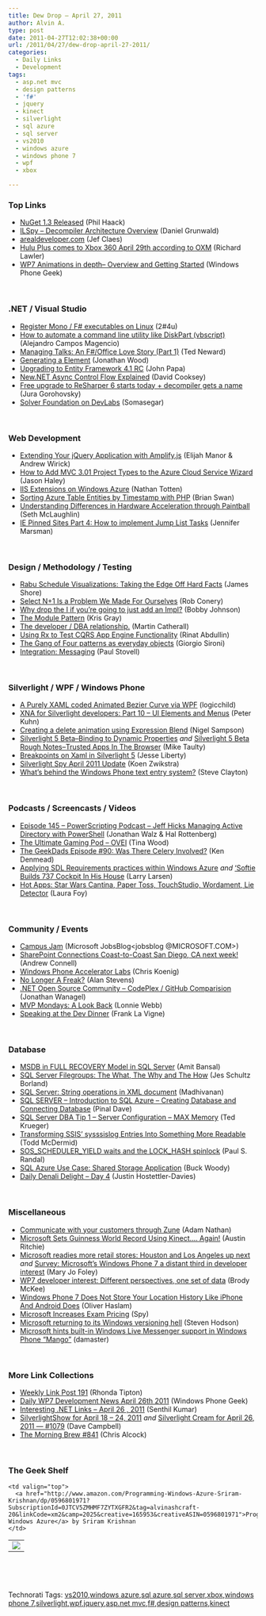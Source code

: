```yaml
---
title: Dew Drop – April 27, 2011
author: Alvin A.
type: post
date: 2011-04-27T12:02:38+00:00
url: /2011/04/27/dew-drop-april-27-2011/
categories:
  - Daily Links
  - Development
tags:
  - asp.net mvc
  - design patterns
  - 'f#'
  - jquery
  - kinect
  - silverlight
  - sql azure
  - sql server
  - vs2010
  - windows azure
  - windows phone 7
  - wpf
  - xbox

---
```

### <a name="top"></a>Top Links

  * [NuGet 1.3 Released][1] (Phil Haack)
  * [ILSpy &#8211; Decompiler Architecture Overview][2] (Daniel Grunwald)
  * [arealdeveloper.com][3] (Jef Claes)
  * [Hulu Plus comes to Xbox 360 April 29th according to OXM][4] (Richard Lawler)
  * [WP7 Animations in depth– Overview and Getting Started][5] (Windows Phone Geek)

&#160;

### <a name="dotnet"></a>.NET / Visual Studio

  * [Register Mono / F# executables on Linux][6] (2#4u)
  * [How to automate a command line utility like DiskPart (vbscript)][7] (Alejandro Campos Magencio)
  * [Managing Talks: An F#/Office Love Story (Part 1)][8] (Ted Neward)
  * [Generating a <machineKey> Element][9] (Jonathan Wood)
  * [Upgrading to Entity Framework 4.1 RC][10] (John Papa)
  * [New.NET Async Control Flow Explained][11] (David Cooksey)
  * [Free upgrade to ReSharper 6 starts today + decompiler gets a name][12] (Jura Gorohovsky)
  * [Solver Foundation on DevLabs][13] (Somasegar)

&#160;

### <a name="web"></a>Web Development

  * [Extending Your jQuery Application with Amplify.js][14] (Elijah Manor & Andrew Wirick)
  * [How to Add MVC 3.01 Project Types to the Azure Cloud Service Wizard][15] (Jason Haley)
  * [IIS Extensions on Windows Azure][16] (Nathan Totten)
  * [Sorting Azure Table Entities by Timestamp with PHP][17] (Brian Swan)
  * [Understanding Differences in Hardware Acceleration through Paintball][18] (Seth McLaughlin)
  * [IE Pinned Sites Part 4: How to implement Jump List Tasks][19] (Jennifer Marsman)

&#160;

### <a name="design"></a>Design / Methodology / Testing

  * [Rabu Schedule Visualizations: Taking the Edge Off Hard Facts][20] (James Shore)
  * [Select N+1 Is a Problem We Made For Ourselves][21] (Rob Conery)
  * [Why drop the I if you’re going to just add an Impl?][22] (Bobby Johnson)
  * [The Module Pattern][23] (Kris Gray)
  * [The developer / DBA relationship.][24] (Martin Catherall)
  * [Using Rx to Test CQRS App Engine Functionality][25] (Rinat Abdullin)
  * [The Gang of Four patterns as everyday objects][26] (Giorgio Sironi)
  * <a href="http://www.paulstovell.com/integration/messaging" target="_blank">Integration: Messaging</a> (Paul Stovell)

&#160;

### <a name="silverlight"></a>Silverlight / WPF / Windows Phone

  * [A Purely XAML coded Animated Bezier Curve via WPF][27] (logicchild)
  * [XNA for Silverlight developers: Part 10 &#8211; UI Elements and Menus][28] (Peter Kuhn)
  * [Creating a delete animation using Expression Blend][29] (Nigel Sampson)
  * [Silverlight 5 Beta–Binding to Dynamic Properties][30] _and_ [Silverlight 5 Beta Rough Notes–Trusted Apps In The Browser][31] (Mike Taulty)
  * [Breakpoints on Xaml in Silverlight 5][32] (Jesse Liberty)
  * [Silverlight Spy April 2011 Update][33] (Koen Zwikstra)
  * [What&#8217;s behind the Windows Phone text entry system?][34] (Steve Clayton)

&#160;

### <a name="podcasts"></a>Podcasts / Screencasts / Videos

  * [Episode 145 &#8211; PowerScripting Podcast &#8211; Jeff Hicks Managing Active Directory with PowerShell][35] (Jonathan Walz & Hal Rottenberg)
  * [The Ultimate Gaming Pod &#8211; OVEI][36] (Tina Wood)
  * [The GeekDads Episode #90: Was There Celery Involved?][37] (Ken Denmead)
  * [Applying SDL Requirements practices within Windows Azure][38] _and_ [&#8216;Softie Builds 737 Cockpit In His House][39] (Larry Larsen)
  * [Hot Apps: Star Wars Cantina, Paper Toss, TouchStudio, Wordament, Lie Detector][40] (Laura Foy)

&#160;

### <a name="events"></a>Community / Events

  * [Campus Jam][41] (Microsoft JobsBlog<jobsblog @MICROSOFT.COM>)
  * [SharePoint Connections Coast-to-Coast San Diego, CA next week!][42] (Andrew Connell)
  * [Windows Phone Accelerator Labs][43] (Chris Koenig)
  * [No Longer A Freak?][44] (Alan Stevens)
  * [.NET Open Source Community – CodePlex / GitHub Comparision][45] (Jonathan Wanagel)
  * [MVP Mondays: A Look Back][46] (Lonnie Webb)
  * [Speaking at the Dev Dinner][47] (Frank La Vigne)

&#160;

### <a name="db"></a>Database

  * [MSDB in FULL RECOVERY Model in SQL Server][48] (Amit Bansal)
  * [SQL Server Filegroups: The What, The Why and The How][49] (Jes Schultz Borland)
  * [SQL Server: String operations in XML document‏][50] (Madhivanan)
  * [SQL SERVER – Introduction to SQL Azure – Creating Database and Connecting Database][51] (Pinal Dave)
  * [SQL Server DBA Tip 1 &#8211; Server Configuration – MAX Memory][52] (Ted Krueger)
  * [Transforming SSIS’ sysssislog Entries Into Something More Readable][53] (Todd McDermid)
  * [SOS\_SCHEDULER\_YIELD waits and the LOCK_HASH spinlock][54] (Paul S. Randal)
  * [SQL Azure Use Case: Shared Storage Application][55] (Buck Woody)
  * [Daily Denali Delight – Day 4][56] (Justin Hostettler-Davies)

&#160;

### <a name="misc"></a>Miscellaneous

  * [Communicate with your customers through Zune][57] (Adam Nathan)
  * [Microsoft Sets Guinness World Record Using Kinect…. Again!][58] (Austin Ritchie)
  * [Microsoft readies more retail stores: Houston and Los Angeles up next][59] _and_ [Survey: Microsoft&#8217;s Windows Phone 7 a distant third in developer interest][60] (Mary Jo Foley)
  * [WP7 developer interest: Different perspectives, one set of data][61] (Brody McKee)
  * [Windows Phone 7 Does Not Store Your Location History Like iPhone And Android Does][62] (Oliver Haslam)
  * [Microsoft Increases Exam Pricing][63] (Spy)
  * [Microsoft returning to its Windows versioning hell][64] (Steven Hodson)
  * [Microsoft hints built-in Windows Live Messenger support in Windows Phone “Mango”][65] (damaster)

&#160;

### <a name="links"></a>More Link Collections

  * [Weekly Link Post 191][66] (Rhonda Tipton)
  * [Daily WP7 Development News April 26th 2011][67] (Windows Phone Geek)
  * [Interesting .NET Links – April 26 , 2011][68] (Senthil Kumar)
  * [SilverlightShow for April 18 &#8211; 24, 2011][69] _and_ [Silverlight Cream for April 26, 2011 &#8212; #1079][70] (Dave Campbell)
  * [The Morning Brew #841][71] (Chris Alcock)

&#160;

### <a name="shelf"></a>The Geek Shelf

<table border="0" cellspacing="0" cellpadding="0">
  <tr>
    <td>
      <img data-recalc-dims="1" decoding="async" src="https://i0.wp.com/ecx.images-amazon.com/images/I/51h2bGz7P2L._SL160_.jpg?w=660" />
    </td>
    
    <td valign="top">
      <a href="http://www.amazon.com/Programming-Windows-Azure-Sriram-Krishnan/dp/0596801971?SubscriptionId=0JTCV5ZMHMF7ZYTXGFR2&tag=alvinashcraft-20&linkCode=xm2&camp=2025&creative=165953&creativeASIN=0596801971">Programming Windows Azure</a> by Sriram Krishnan
    </td>
  </tr>
</table>

&#160;

<div style="padding-bottom: 0px; margin: 0px; padding-left: 0px; padding-right: 0px; display: inline; float: none; padding-top: 0px" id="scid:C16BAC14-9A3D-4c50-9394-FBFEF7A93539:709dcc8f-c3bf-40f5-81c1-282d7ff7a0c9" class="wlWriterEditableSmartContent">
  <!--dotnetkickit-->
</div>

&#160;

<div style="padding-bottom: 0px; margin: 0px; padding-left: 0px; padding-right: 0px; display: inline; float: none; padding-top: 0px" id="scid:0767317B-992E-4b12-91E0-4F059A8CECA8:fa3990ef-cf52-4c7c-b0fc-aac23a3d260a" class="wlWriterEditableSmartContent">
  Technorati Tags: <a href="http://technorati.com/tags/vs2010" rel="tag">vs2010</a>,<a href="http://technorati.com/tags/windows+azure" rel="tag">windows azure</a>,<a href="http://technorati.com/tags/sql+azure" rel="tag">sql azure</a>,<a href="http://technorati.com/tags/sql+server" rel="tag">sql server</a>,<a href="http://technorati.com/tags/xbox" rel="tag">xbox</a>,<a href="http://technorati.com/tags/windows+phone+7" rel="tag">windows phone 7</a>,<a href="http://technorati.com/tags/silverlight" rel="tag">silverlight</a>,<a href="http://technorati.com/tags/wpf" rel="tag">wpf</a>,<a href="http://technorati.com/tags/jquery" rel="tag">jquery</a>,<a href="http://technorati.com/tags/asp.net+mvc" rel="tag">asp.net mvc</a>,<a href="http://technorati.com/tags/f%23" rel="tag">f#</a>,<a href="http://technorati.com/tags/design+patterns" rel="tag">design patterns</a>,<a href="http://technorati.com/tags/kinect" rel="tag">kinect</a>
</div>

 [1]: http://feeds.haacked.com/~r/haacked/~3/GeARyCqZL8M/nuget-1-3-released.aspx
 [2]: http://community.sharpdevelop.net/blogs/danielgrunwald/archive/2011/04/26/ilspy-decompiler-architecture-overview.aspx
 [3]: http://feedproxy.google.com/~r/DiaryOfAnetDeveloperByJefClaes/~3/PfcMmGvs7m4/arealdevelopercom.html
 [4]: http://www.engadget.com/2011/04/26/hulu-plus-comes-to-xbox-360-april-29th-according-to-oxm/
 [5]: http://www.windowsphonegeek.com/articles/WP7-Animations-in-depthndash-Overview-and-Getting-Started
 [6]: http://2sharp4u.wordpress.com/2011/04/26/register-mono-f-executables-on-linux/
 [7]: http://blogs.msdn.com/b/alejacma/archive/2011/04/26/how-to-automate-a-command-line-utility-like-diskpart-vbscript.aspx
 [8]: http://blogs.tedneward.com/2011/04/27/Managing+Talks+An+FOffice+Love+Story+Part+1.aspx
 [9]: http://www.blackbeltcoder.com/Articles/asp/generating-a-machinekey-element
 [10]: http://feedproxy.google.com/~r/JohnPapa/~3/TNMR-S0FupI/Upgrading-to-Entity-Framework-4-1-RC
 [11]: http://www.infoq.com/news/2011/04/async-control-flow
 [12]: http://blogs.jetbrains.com/dotnet/2011/04/free-upgrade-to-resharper-6-starts-today-decompiler-gets-a-name/
 [13]: http://blogs.msdn.com/b/somasegar/archive/2011/04/26/solver-foundation-on-devlabs.aspx
 [14]: http://services.social.microsoft.com/feeds/FeedItem?feedId=00000000-0000-0000-0000-000000000000&itemId=53ee2be6-c07c-4fcb-a59d-8a2ccca9dca9&title=Extending+Your+jQuery+Application+with+Amplify.js&uri=http%3a%2f%2fmsdn.microsoft.com%2fscriptjunkie%2fhh147623.aspx&k=EnOb4uOTtMvwCwV6ozU%2bm7Vg5SidqRWy3WKerGZp6oU%3d
 [15]: http://jasonhaley.com/blog/post.aspx?id=744346fd-6963-4fe9-a106-74e777f496fd
 [16]: http://feedproxy.google.com/~r/ntotten/~3/XjIusOGNUFY/
 [17]: http://blogs.msdn.com/b/brian_swan/archive/2011/04/26/sorting-azure-table-entities-by-timestamp-with-php.aspx
 [18]: http://blogs.msdn.com/b/ie/archive/2011/04/26/understanding-differences-in-hardware-acceleration-through-paintball.aspx
 [19]: http://feedproxy.google.com/~r/JenniferMarsman/~3/0TcXzn1dP8E/ie-pinned-sites-part-4-how-to-implement-jump-list-tasks.aspx
 [20]: http://jamesshore.com/Blog/Rabu/Rabu-Visualizations.html
 [21]: http://feedproxy.google.com/~r/wekeroad/EeKc/~3/K-39c9Out5E/4961628709
 [22]: http://feedproxy.google.com/~r/IAmNotMyself/~3/lvqiTBvPbvE/
 [23]: http://feedproxy.google.com/~r/BlackBeltCoder/~3/CbcrEwsBybM/
 [24]: http://www.sqlservercentral.com/blogs/martin_catherall/archive/2011/04/27/the-developer-_2F00_-dba-relationship_2E00_.aspx
 [25]: http://feeds.abdullin.com/~r/RinatAbdullin/~3/mgLoeu3fUhI/using-rx-to-test-cqrs-app-engine-functionality.html
 [26]: http://feeds.dzone.com/~r/zones/agile/~3/wdC0eWxL-tQ/gang-four-patterns-everyday
 [27]: http://www.codeproject.com/KB/WPF/Geometry.aspx
 [28]: http://www.pitorque.de/MisterGoodcat/post.aspx?id=8eae8aea-e85f-4922-86a8-ee33be4d176b
 [29]: http://compiledexperience.com/blog/posts/creating-a-delete-animation-using-expression-blend
 [30]: http://feedproxy.google.com/~r/mtaulty/~3/iFHX7r3pNS8/silverlight-5-beta-binding-to-dynamic-properties.aspx
 [31]: http://feedproxy.google.com/~r/mtaulty/~3/s7XXh2eMFpE/silverlight-5-beta-rough-notes-trusted-apps-in-the-browser.aspx
 [32]: http://feedproxy.google.com/~r/JesseLiberty-SilverlightGeek/~3/m7fxA_2knTs/
 [33]: http://firstfloorsoftware.com/blog/silverlight-spy-april-2011-update/
 [34]: http://blogs.technet.com/b/next/archive/2011/04/26/what_2700_s-behind-the-windows-phone-text-entry-system_3F00_.aspx
 [35]: http://feedproxy.google.com/~r/Powerscripting/~3/CuyxoSmkx_o/episode-145-power-scripting-podcast-jeff-hicks-managing-active-directory-with-power-shell
 [36]: http://channel9.msdn.com/Shows/InsideXbox/The-Ultimate-Gaming-Pod-OVEI
 [37]: http://feeds.wired.com/~r/wiredgeekdad/~3/Jlz0jzxRuSE/
 [38]: http://channel9.msdn.com/posts/Applying-SDL-Requirements-practices-within-Windows-Azure
 [39]: http://channel9.msdn.com/Blogs/LarryLarsen/Softie-Builds-737-Cockpit-In-His-House
 [40]: http://channel9.msdn.com/Shows/Hot-Apps/Hot-Apps-Star-Wars-Cantina-Paper-Toss-TouchStudio-Wordament-Lie-Detector
 [41]: http://feeds.microsoftjobsblog.com/~r/MicrosoftJobsBlog/~3/lbXJiC8DkuM/
 [42]: http://feedproxy.google.com/~r/AndrewConnell/~3/jAMDPbg1Jcg/sharepoint-connections-coast-to-coast-san-diego-ca-next-week.aspx
 [43]: http://feedproxy.google.com/~r/ChrisKoenig/~3/e40taFd01LE/
 [44]: http://feedproxy.google.com/~r/halanstevens/~3/SXSxnZrCDF0/
 [45]: http://blogs.msdn.com/b/codeplex/archive/2011/04/26/net-open-source-community-codeplex-github-comparision.aspx
 [46]: http://blogs.msdn.com/b/mvpawardprogram/archive/2011/04/26/mvp-mondays.aspx
 [47]: http://franksworld.com/blog/archive/2011/04/27/12481.aspx
 [48]: http://feedproxy.google.com/~r/AmitBansal/~3/U-Ez8YejJDg/msdb-in-full-recovery-model-in-sql-server
 [49]: http://blogs.lessthandot.com/index.php/DataMgmt/DBAdmin/sql-server-filegroups-the-what
 [50]: http://feedproxy.google.com/~r/sqlservercurry/blog/~3/XkFAfsG8GM8/sql-server-string-operations-in-xml.html
 [51]: http://blog.sqlauthority.com/2011/04/27/sql-server-introduction-to-sql-azure-creating-database-and-connecting-database/
 [52]: http://blogs.lessthandot.com/index.php/DataMgmt/DBAdmin/sql-server-dba-tip-1
 [53]: http://feedproxy.google.com/~r/sqlserverpedia/~3/0NdttCsSzyE/
 [54]: http://feedproxy.google.com/~r/PaulSRandal/~3/IiZvTZqz7tU/post.aspx
 [55]: http://blogs.msdn.com/b/buckwoody/archive/2011/04/26/sql-azure-use-case-shared-storage-application.aspx
 [56]: http://www.sqlservercentral.com/blogs/databaseexpertisecom/archive/2011/04/26/daily-denali-delight-_1320_-day-4.aspx
 [57]: http://blog.adamnathan.net/2011/04/26/CommunicateWithYourCustomersThroughZune.aspx
 [58]: http://feedproxy.google.com/~r/Ithinkdiff/~3/Qwamg3cYPto/
 [59]: http://www.zdnet.com/blog/microsoft/microsoft-readies-more-retail-stores-houston-and-los-angeles-up-next/9301
 [60]: http://www.zdnet.com/blog/microsoft/survey-microsofts-windows-phone-7-a-distant-third-in-developer-interest/9293
 [61]: http://www.neowin.net/news/wp7-developer-interest-different-perspectives-one-set-of-data
 [62]: http://feedproxy.google.com/~r/RedmondPie/~3/IIZ6-DhkU9c/
 [63]: http://feeds.bink.nu/~r/binkdotnu/~3/GB9mr7yp8Eo/microsoft-increases-exam-pricing.aspx
 [64]: http://feedproxy.google.com/~r/Winextra/~3/n8vT2brQ0qk/
 [65]: http://feedproxy.google.com/~r/liveside/~3/xXKZ1kcwmZg/
 [66]: http://rhondatipton.net/2011/04/26/weekly-link-post-191/
 [67]: http://www.windowsphonegeek.com/news/daily-wp7-development-news-april-26th-2011
 [68]: http://feedproxy.google.com/~r/ginktage/EPSB/~3/TiQ0SLTgp_A/
 [69]: http://geekswithblogs.net/WynApseTechnicalMusings/archive/2011/04/26/145056.aspx
 [70]: http://geekswithblogs.net/WynApseTechnicalMusings/archive/2011/04/26/145057.aspx
 [71]: http://feedproxy.google.com/~r/ReflectivePerspective/~3/ztbY0MCvCbk/